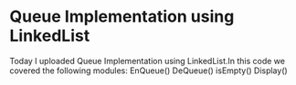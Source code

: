 # Queue Implementation using LinkedList
Today I uploaded Queue Implementation using LinkedList.In this code we covered the following modules:
EnQueue()
DeQueue()
isEmpty()
Display()
